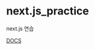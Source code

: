 # next.js_practice
next.js 연습

[DOCS](https://nextjs.org/learn?utm_source=next-site&utm_medium=homepage-cta&utm_campaign=home)
